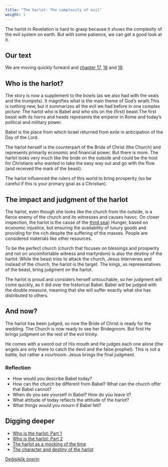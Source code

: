 ```yaml
---
title: "The harlot: The complexity of evil"
weight: 1
---
```



The harlot in Revelation is hard to grasp because it shows the complexity of the evil system on earth. But with some patience, we can get a good look at it.


## Our text

<a name="e32c"></a>
We are moving quickly forward and [chapter 17](https://www.bibleserver.com/NIV/Revelation17), [18](https://www.bibleserver.com/NIV/Revelation18) and [19](https://www.bibleserver.com/NIV/Revelation19).


## Who is the harlot?

<a name="a7b2"></a>
The story is now a supplement to the bowls (as we also had with the seals and the trumpets). It magnifies what is the main theme of God’s wrath.This is nothing new, but it summarizes all the evil we had before in one complex picture: The harlot who is Babel and who sits on the (first) beast.The first beast with its horns and heads represents the emperor in Rome and today’s political and military power.

Babel is the place from which Israel returned from exile in anticipation of the Day of the Lord.

The harlot herself is the counterpart of the Bride of Christ (the Church) and represents primarily economic and financial power. But there is more. The harlot looks very much like the bride on the outside and could be the host for Christians who wanted to take the easy way out and go with the flow (and received the mark of the beast).

The harlot influenced the rulers of this world to bring prosperity (so be careful if this is your primary goal as a Christian).


## The impact and judgment of the harlot

<a name="c64e"></a>
The harlot, even though she looks like the church from the outside, is a fierce enemy of the church and its witnesses and causes havoc. On closer inspection, the harlot is the cause of the [third seal](https://www.bibleserver.com/NIV/Revelation6%2C5-6): Hunger, based on economic injustice, but ensuring the availability of luxury goods and providing for the rich despite the suffering of the masses. People are considered materials like other resources.

To be the perfect church (church that focuses on blessings and prosperity and not on uncomfortable witness and martyrdom) is also the destiny of the harlot: While the beast tries to attack the church, Jesus intervenes and instead of the church, the harlot is the target. The kings, as representatives of the beast, bring judgment on the harlot.

The harlot is proud and considers herself untouchable, so her judgment will come quickly, as it did over the historical Babel. Babel will be judged with the double measure, meaning that she will suffer exactly what she has distributed to others.


## And now?

<a name="6092"></a>
The harlot has been judged, so now the Bride of Christ is ready for the wedding. The Church is now ready to see her Bridegroom. But first He brings judgment on the rest of the evil trinity.

He comes with a sword out of His mouth and He judges each one alone (the angels are only there to catch the devil and the false prophet). This is not a battle, but rather a courtroom. Jesus brings the final judgment.


### Reflection

<a name="72a4"></a>
- How would you describe Babel today?
- How can the church be different from Babel? What can the church offer that Babel cannot?
- When do you see yourself in Babel? How do you leave it?
- What attitude of today reflects the attitude of the harlot?
- What things would you mourn if Babel fell?







## Digging deeper

<a name="aa59"></a>
- [Who is the harlot: Part 1](../../../content/harlot/expl/who-is-the-whore-babel-part-1)
- [Who is the harlot: Part 2](../../../content/harlot/expl/who-is-the-whore-babel-part-2)
- [The harlot as a mocking of the time](../../../content/harlot/expl/the-whore-in-revelation-a-mocking-of-the-roman-empire)
- [The character and destiny of the harlot](../../../content/harlot/expl/the-character-and-destiny-of-the-harlot)







[Değişiklik önerin](https://github.com/revelation-today/revelation-today/blob/main/exampleSite/content/docs/content/harlot/appl/the-harlot-the-complexity-of-evil.md)
